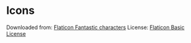 # Icons

Downloaded from: [Flaticon Fantastic characters](https://www.flaticon.com/packs/fantastic-characters-2)
License: [Flaticon Basic License](https://file000.flaticon.com/downloads/license/license.pdf)
